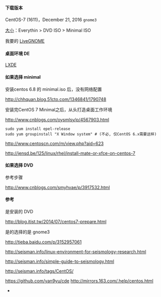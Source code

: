 

#### 下载版本

CentOS-7 (1611)，December 21, 2016 `gnome3`

[大小](https://www.centos.org/download/)：Everythin > DVD ISO > Minimal ISO

我要的 [LiveGNOME](https://wiki.centos.org/Download)

#### 桌面环境 DE

[LXDE](https://wiki.lxde.org/en/Installation)

#### 如果选择 minimal

安装centos 6.8 的 minimal.iso 后，没有网络配置

http://chhquan.blog.51cto.com/1346841/1790748

安装完CentOS 7 Minimal之后，从头打造桌面工作环境

http://www.cnblogs.com/oysmlsy/p/4567903.html

```
sudo yum install epel-release
sudo yum groupinstall "X Window system" # (不必, 仅CentOS 6.x需要这样)
```
http://www.centoscn.com/m/view.php?aid=623

http://jensd.be/125/linux/rhel/install-mate-or-xfce-on-centos-7

#### 如果选择 DVD

参考步骤

http://www.cnblogs.com/smyhvae/p/3917532.html

#### 参考

是安装的 DVD

http://blog.itist.tw/2014/07/centos7-prepare.html

是的选择的是 gnome3

http://tieba.baidu.com/p/3152957061

http://seisman.info/linux-environment-for-seismology-research.html

http://seisman.info/simple-guide-to-seismology.html

http://seisman.info/tags/CentOS/

https://github.com/yan9yu/cde
http://mirrors.163.com/.help/centos.html

-
